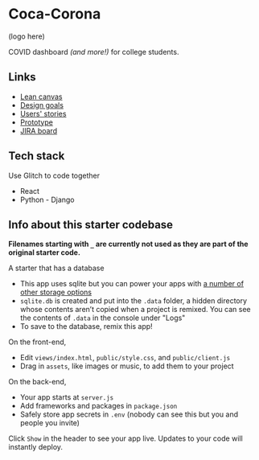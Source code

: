 # Coca-Corona

(logo here)

COVID dashboard *(and more!)* for college students.


## Links

- [Lean canvas](https://docs.google.com/drawings/d/1wuPCQjCi80V6NI65keBMbjzAH5jdATYWaXx2Wlg9XU0/edit)
- [Design goals](https://docs.google.com/document/d/1AW1peLZ9C6EF_Sgjuje3bI8dwVKjusDShvfRbmOULnE/edit)
- [Users' stories](https://docs.google.com/document/d/1rTMJ-c1355DU5jLO-8I_2txg6OhJhSb3Yksmt3QZUj8/edit)
- [Prototype](https://www.figma.com/file/v5NOO8FiJVVZuJgZ4dfyZn/Coca-Corona)
- [JIRA board](https://coca-corona.atlassian.net/browse/CC)

## Tech stack

Use Glitch to code together
- React
- Python - Django
## Info about this starter codebase

**Filenames starting with `_` are currently not used as they are part of the original starter code.**

A starter that has a database

- This app uses sqlite but you can power your apps with [a number of other storage options](https://glitch.com/storage)
- `sqlite.db` is created and put into the `.data` folder, a hidden directory whose contents aren’t copied when a project is remixed. You can see the contents of `.data` in the console under "Logs"
- To save to the database, remix this app!

On the front-end,

- Edit `views/index.html`,  `public/style.css`, and `public/client.js`
- Drag in `assets`, like images or music, to add them to your project

On the back-end,

- Your app starts at `server.js`
- Add frameworks and packages in `package.json`
- Safely store app secrets in `.env` (nobody can see this but you and people you invite)

Click `Show` in the header to see your app live. Updates to your code will instantly deploy.